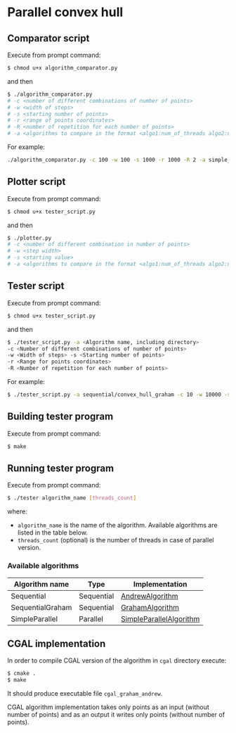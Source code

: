 # Parallel convex hull

## Comparator script

Execute from prompt command:
```sh
$ chmod u+x algorithm_comparator.py
```
and then 
```sh
$ ./algorithm_comparator.py
# -c <number of different combinations of number of points> 
# -w <width of steps>
# -s <starting number of points>
# -r <range of points coordinates>
# -R <number of repetition for each number of points>
# -a <algorithms to compare in the format <algo1:num_of_threads algo2:num_of_threads algo3:num_of_threads ...>>
```
For example:
```sh
./algorithm_comparator.py -c 100 -w 100 -s 1000 -r 1000 -R 2 -a simple_parallel/simple_parallel:4 simple_parallel/simple_parallel:8 ...
```

## Plotter script

Execute from prompt command:
```sh
$ chmod u+x tester_script.py
```
and then 

```sh
$ ./plotter.py
# -c <number of different combination in number of points>
# -w <step width>
# -s <starting value>
# -a <algorithms to compare in the format <algo1:num_of_threads algo2:num_of_threads algo3:num_of_threads ...>>
```

## Tester script

Execute from prompt command:
```sh
$ chmod u+x tester_script.py
```
and then 
```sh
$ ./tester_script.py -a <Algorithm name, including directory>
-c <Number of different combinations of number of points> 
-w <Width of steps> -s <Starting number of points>
-r <Range for points coordinates>
-R <Number of repetition for each number of points>
```
For example:
```sh
$ ./tester_script.py -a sequential/convex_hull_graham -c 10 -w 10000 -s 100000 -r 1000000000 -R 2
```

## Building tester program

Execute from prompt command:
```sh
$ make
```

## Running tester program

Execute from prompt command:
```sh
$ ./tester algorithm_name [threads_count]
```
where:
- `algorithm_name` is the name of the algorithm. Available algorithms are listed in the 
table below.
- `threads_count` (optional) is the number of threads in case of parallel version.

### Available algorithms
| Algorithm name | Type | Implementation |
|---|---|---|
| Sequential | Sequential | [AndrewAlgorithm](sequential/andrew_algorithm.hh) |
| SequentialGraham | Sequential | [GrahamAlgorithm](sequential/graham_algorithm.hh) |
| SimpleParallel | Parallel | [SimpleParallelAlgorithm](simple_parallel/simple_parallel_algorithm.hh) |

## CGAL implementation
In order to compile CGAL version of the algorithm in `cgal` directory execute:
```sh
$ cmake .
$ make
```
It should produce executable file `cgal_graham_andrew`.

CGAL algorithm implementation takes only points as an input (without number of points) and as an output it writes only points (without number of points).

